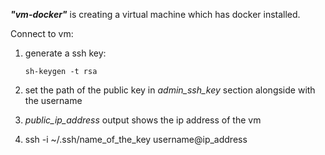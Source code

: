 ***"vm-docker"*** is creating a virtual machine which has docker installed.

Connect to vm:

1. generate a ssh key: 

    `sh-keygen -t rsa`

2. set the path of the public key in *admin_ssh_key* section alongside with the username 
3. *public_ip_address* output shows the ip address of the vm
4. ssh -i ~/.ssh/name_of_the_key username@ip_address
